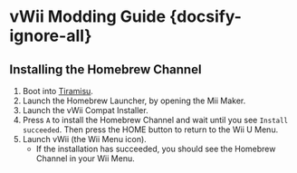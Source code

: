 # vWii Modding Guide {docsify-ignore-all}

## Installing the Homebrew Channel

1. Boot into [Tiramisu](browser-exploit).
1. Launch the Homebrew Launcher, by opening the Mii Maker.
1. Launch the vWii Compat Installer.
1. Press `A` to install the Homebrew Channel and wait until you see `Install succeeded`. Then press the HOME button to return to the Wii U Menu.
1. Launch vWii (the Wii Menu icon).
   - If the installation has succeeded, you should see the Homebrew Channel in your Wii Menu.
